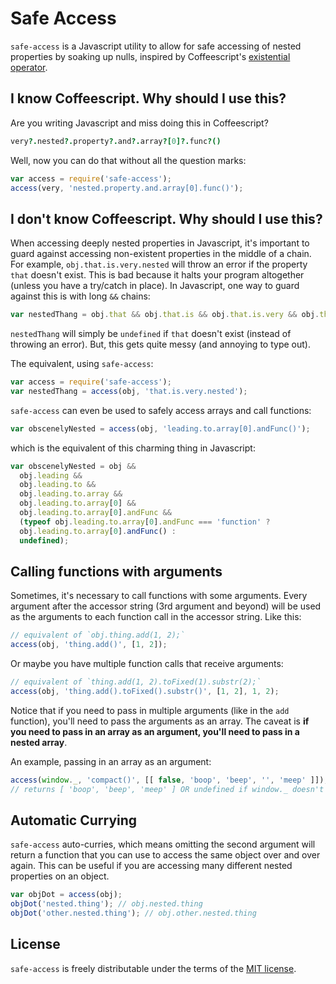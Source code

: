 # Safe Access

`safe-access` is a Javascript utility to allow for safe accessing of nested properties by soaking up nulls, inspired by Coffeescript's [existential operator](http://coffeescript.org/#operators).

## I know Coffeescript. Why should I use this?

Are you writing Javascript and miss doing this in Coffeescript?

```coffeescript
very?.nested?.property?.and?.array?[0]?.func?()
```

Well, now you can do that without all the question marks:

```javascript
var access = require('safe-access');
access(very, 'nested.property.and.array[0].func()');
```

## I don't know Coffeescript. Why should I use this?

When accessing deeply nested properties in Javascript, it's important to guard against accessing non-existent properties in the middle of a chain. For example, `obj.that.is.very.nested` will throw an error if the property `that` doesn't exist. This is bad because it halts your program altogether (unless you have a try/catch in place). In Javascript, one way to guard against this is with long `&&` chains:

```javascript
var nestedThang = obj.that && obj.that.is && obj.that.is.very && obj.that.is.very.nested;
```

`nestedThang` will simply be `undefined` if `that` doesn't exist (instead of throwing an error). But, this gets quite messy (and annoying to type out).

The equivalent, using `safe-access`:

```javascript
var access = require('safe-access');
var nestedThang = access(obj, 'that.is.very.nested');
```

`safe-access` can even be used to safely access arrays and call functions:

```javascript
var obscenelyNested = access(obj, 'leading.to.array[0].andFunc()');
```

which is the equivalent of this charming thing in Javascript:

```javascript
var obscenelyNested = obj &&
  obj.leading &&
  obj.leading.to &&
  obj.leading.to.array &&
  obj.leading.to.array[0] &&
  obj.leading.to.array[0].andFunc &&
  (typeof obj.leading.to.array[0].andFunc === 'function' ?
  obj.leading.to.array[0].andFunc() :
  undefined);
```

## Calling functions with arguments

Sometimes, it's necessary to call functions with some arguments. Every argument after the accessor string (3rd argument and beyond) will be used as the arguments to each function call in the accessor string. Like this:

```javascript
// equivalent of `obj.thing.add(1, 2);`
access(obj, 'thing.add()', [1, 2]);
```

Or maybe you have multiple function calls that receive arguments:

```javascript
// equivalent of `thing.add(1, 2).toFixed(1).substr(2);`
access(obj, 'thing.add().toFixed().substr()', [1, 2], 1, 2);
```

Notice that if you need to pass in multiple arguments (like in the `add` function), you'll need to pass the arguments as an array. The caveat is **if you need to pass in an array as an argument, you'll need to pass in a nested array**.

An example, passing in an array as an argument:

```javascript
access(window._, 'compact()', [[ false, 'boop', 'beep', '', 'meep' ]]);
// returns [ 'boop', 'beep', 'meep' ] OR undefined if window._ doesn't exist
```

## Automatic Currying
`safe-access` auto-curries, which means omitting the second argument will return a function that you can use to access the same object over and over again. This can be useful if you are accessing many different nested properties on an object.

```javascript
var objDot = access(obj);
objDot('nested.thing'); // obj.nested.thing
objDot('other.nested.thing'); // obj.other.nested.thing
```

## License

`safe-access` is freely distributable under the terms of the [MIT license](LICENSE).
